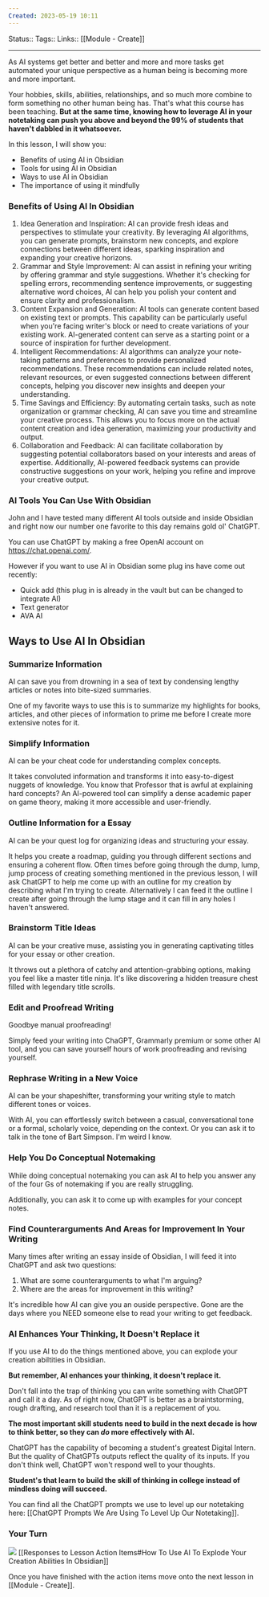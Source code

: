 ```yaml
---
Created: 2023-05-19 10:11
---
```

Status:: 
Tags:: 
Links:: [[Module - Create]]
___

As AI systems get better and better and more and more tasks get automated your unique perspective as a human being is becoming more and more important. 

Your hobbies, skills, abilities, relationships, and so much more combine to form something no other human being has. That's what this course has been teaching. **But at the same time, knowing how to leverage AI in your notetaking can push you above and beyond the 99% of students that haven't dabbled in it whatsoever.**

In this lesson, I will show you:
- Benefits of using AI in Obsidian
- Tools for using AI in Obsidian
- Ways to use AI in Obsidian
- The importance of using it mindfully

### Benefits of Using AI In Obsidian
1.  Idea Generation and Inspiration: AI can provide fresh ideas and perspectives to stimulate your creativity. By leveraging AI algorithms, you can generate prompts, brainstorm new concepts, and explore connections between different ideas, sparking inspiration and expanding your creative horizons.
2.  Grammar and Style Improvement: AI can assist in refining your writing by offering grammar and style suggestions. Whether it's checking for spelling errors, recommending sentence improvements, or suggesting alternative word choices, AI can help you polish your content and ensure clarity and professionalism.
3.  Content Expansion and Generation: AI tools can generate content based on existing text or prompts. This capability can be particularly useful when you're facing writer's block or need to create variations of your existing work. AI-generated content can serve as a starting point or a source of inspiration for further development.
4.  Intelligent Recommendations: AI algorithms can analyze your note-taking patterns and preferences to provide personalized recommendations. These recommendations can include related notes, relevant resources, or even suggested connections between different concepts, helping you discover new insights and deepen your understanding.
5.  Time Savings and Efficiency: By automating certain tasks, such as note organization or grammar checking, AI can save you time and streamline your creative process. This allows you to focus more on the actual content creation and idea generation, maximizing your productivity and output.
6.  Collaboration and Feedback: AI can facilitate collaboration by suggesting potential collaborators based on your interests and areas of expertise. Additionally, AI-powered feedback systems can provide constructive suggestions on your work, helping you refine and improve your creative output.

### AI Tools You Can Use With Obsidian
John and I have tested many different AI tools outside and inside Obsidian and right now our number one favorite to this day remains gold ol' ChatGPT.

You can use ChatGPT by making a free OpenAI account on https://chat.openai.com/. 

However if you want to use AI in Obsidian some plug ins have come out recently:
- Quick add (this plug in is already in the vault but can be changed to integrate AI)
- Text generator 
- AVA AI

## Ways to Use AI In Obsidian
### **Summarize Information** 
AI can save you from drowning in a sea of text by condensing lengthy articles or notes into bite-sized summaries. 

One of my favorite ways to use this is to summarize my highlights for books, articles, and other pieces of information to prime me before I create more extensive notes for it.

### Simplify Information
AI can be your cheat code for understanding complex concepts. 

It takes convoluted information and transforms it into easy-to-digest nuggets of knowledge. You know that Professor that is awful at explaining hard concepts? An AI-powered tool can simplify a dense academic paper on game theory, making it more accessible and user-friendly.

### Outline Information for a Essay
AI can be your quest log for organizing ideas and structuring your essay.

It helps you create a roadmap, guiding you through different sections and ensuring a coherent flow. Often times before going through the dump, lump, jump process of creating something mentioned in the previous lesson, I will ask ChatGPT to help me come up with an outline for my creation by describing what I'm trying to create. Alternatively I can feed it the outline I create after going through the lump stage and it can fill in any holes I haven't answered.

### Brainstorm Title Ideas
AI can be your creative muse, assisting you in generating captivating titles for your essay or other creation. 

It throws out a plethora of catchy and attention-grabbing options, making you feel like a master title ninja. It's like discovering a hidden treasure chest filled with legendary title scrolls.

### Edit and Proofread Writing 
Goodbye manual proofreading!

Simply feed your writing into ChaGPT, Grammarly premium or some other AI tool, and you can save yourself hours of work proofreading and revising yourself.

### Rephrase Writing in a New Voice
AI can be your shapeshifter, transforming your writing style to match different tones or voices. 

With AI, you can effortlessly switch between a casual, conversational tone or a formal, scholarly voice, depending on the context. Or you can ask it to talk in the tone of Bart Simpson. I'm weird I know.

### Help You Do Conceptual Notemaking 
While doing conceptual notemaking you can ask AI to help you answer any of the four Gs of notemaking if you are really struggling.

Additionally, you can ask it to come up with examples for your concept notes.

### Find Counterarguments And Areas for Improvement In Your Writing
Many times after writing an essay inside of Obsidian, I will feed it into ChatGPT and ask two questions:
1. What are some counterarguments to what I'm arguing?
2. Where are the areas for improvement in this writing?

It's incredible how AI can give you an ouside perspective. Gone are the days where you NEED someone else to read your writing to get feedback.

### AI Enhances Your Thinking, It Doesn't Replace it
If you use AI to do the things mentioned above, you can explode your creation abiltities in Obsidian. 

**But remember, AI enhances your thinking, it doesn't replace it.** 

Don't fall into the trap of thinking you can write something with ChatGPT and call it a day. As of right now, ChatGPT is better as a braintstorming, rough drafting, and research tool than it is a replacement of you.

**The most important skill students need to build in the next decade is how to think better, so they can _do_ more effectively with AI.**

ChatGPT has the capability of becoming a student's greatest Digital Intern. But the quality of ChatGPTs outputs reflect the quality of its inputs. If you don't think well, ChatGPT won't respond well to your thoughts.

**Student's that learn to build the skill of thinking in college instead of mindless doing will succeed.**

You can find all the ChatGPT prompts we use to level up our notetaking here: [[ChatGPT Prompts We Are Using To Level Up Our Notetaking]]. 

### Your Turn
![](https://embed.filekitcdn.com/e/ipyk1kAZUAWQreQYS6UoFE/9sJ5rRzrt5h7ykMavk6Nub)
[[Responses to Lesson Action Items#How To Use AI To Explode Your Creation Abilities In Obsidian]]

Once you have finished with the action items move onto the next lesson in [[Module - Create]].

